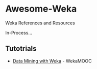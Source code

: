 # Awesome-Weka
Weka References and Resources

In-Process...

## Tutotrials
* [Data Mining with Weka](https://www.youtube.com/channel/UCXYXSGq6Oz21b43hpW2DCvw) - WekaMOOC
